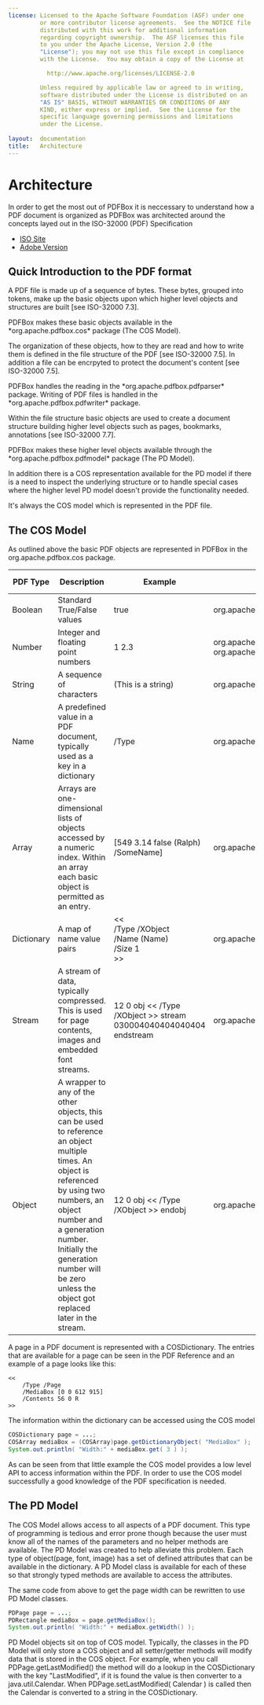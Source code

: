 ```yaml
---
license: Licensed to the Apache Software Foundation (ASF) under one
         or more contributor license agreements.  See the NOTICE file
         distributed with this work for additional information
         regarding copyright ownership.  The ASF licenses this file
         to you under the Apache License, Version 2.0 (the
         "License"); you may not use this file except in compliance
         with the License.  You may obtain a copy of the License at

           http://www.apache.org/licenses/LICENSE-2.0

         Unless required by applicable law or agreed to in writing,
         software distributed under the License is distributed on an
         "AS IS" BASIS, WITHOUT WARRANTIES OR CONDITIONS OF ANY
         KIND, either express or implied.  See the License for the
         specific language governing permissions and limitations
         under the License.
         
layout:  documentation
title:   Architecture
---
```


# Architecture

In order to get the most out of PDFBox it is neccessary to understand how a PDF document
is organized as PDFBox was architected around the concepts layed out in the 
ISO-32000 (PDF) Specification

- [ISO Site](http://www.iso.org/iso/catalogue_detail.htm?csnumber=51502)
- [Adobe Version](http://wwwimages.adobe.com/www.adobe.com/content/dam/Adobe/en/devnet/pdf/pdfs/PDF32000_2008.pdf)

## Quick Introduction to the PDF format

A PDF file is made up of a sequence of bytes. These bytes, grouped into tokens, 
make up the basic objects upon which higher level objects and structures are built [see ISO-32000 7.3].

<p class="alert alert-info">PDFBox makes these basic objects available in the 
*org.apache.pdfbox.cos* package (The COS Model).
</p>

The organization of these objects, how to they are read and how to write them is defined in the file structure of the 
PDF [see ISO-32000 7.5]. In addition a file can be encrpyted to protect the document's content [see ISO-32000 7.5].

<p class="alert alert-info">PDFBox handles the reading in the *org.apache.pdfbox.pdfparser* package. 
Writing of PDF files is handled in the *org.apache.pdfbox.pdfwriter* package.
</p>

Within the file structure basic objects are used to create a document structure building higher level objects such 
as pages, bookmarks, annotations [see ISO-32000 7.7].

<p class="alert alert-info">PDFBox makes these higher level objects available through the 
*org.apache.pdfbox.pdfmodel* package (The PD Model).
</p> 

In addition there is a COS representation available for the PD model if there is a need to 
inspect the underlying structure or to handle special cases where the higher level PD model
doesn't provide the functionality needed.

<p class="alert alert-info">It's always the COS model which is represented in the PDF file.</p>

## The COS Model

As outlined above the basic PDF objects are represented in PDFBox in the org.apache.pdfbox.cos package.

| PDF Type | Description | Example | PDFBox class | ISO 32000 |
| --- | --- | --- | --- | --- |
| Boolean | Standard True/False values | true | org.apache.pdfbox.cos.COSBoolean | 7.3.2 |
| Number | Integer and floating point numbers | 1 2.3 | org.apache.pdfbox.cos.COSInteger<br>org.apache.pdfbox.cos.COSFloat | 7.3.3 |
| String | A sequence of characters | (This is a string) | org.apache.pdfbox.cos.COSString | 7.3.4 |
| Name | A predefined value in a PDF document, typically used as a key in a dictionary | /Type | org.apache.pdfbox.cos.COSName | 7.3.5 |
| Array | Arrays are one-dimensional lists of objects accessed by a numeric index. Within an array each basic object is permitted as an entry. | [549 3.14 false (Ralph) /SomeName] | org.apache.pdfbox.cos.COSArray | 7.3.6 |
| Dictionary | A map of name value pairs | <<<br>/Type /XObject<br>/Name (Name)<br>/Size 1<br>>> | org.apache.pdfbox.cos.COSDictionary | 7.3.7 |
| Stream | A stream of data, typically compressed. This is used for page contents, images and embedded font streams. | 12 0 obj << /Type /XObject >> stream 030004040404040404 endstream | org.apache.pdfbox.cos.COSStream | 7.3.8 |
| Object | A wrapper to any of the other objects, this can be used to reference an object multiple times. An object is referenced by using two numbers, an object number and a generation number. Initially the generation number will be zero unless the object got replaced later in the stream. | 12 0 obj << /Type /XObject >> endobj | org.apache.pdfbox.cos.COSObject | |

A page in a PDF document is represented with a COSDictionary. The entries that are available for a page can be seen in the PDF Reference and an example of a page looks like this:

```text
<<
    /Type /Page
    /MediaBox [0 0 612 915]
    /Contents 56 0 R
>>
```

The information within the dictionary can be accessed using the COS model

```java
COSDictionary page = ...;
COSArray mediaBox = (COSArray)page.getDictionaryObject( "MediaBox" );
System.out.println( "Width:" + mediaBox.get( 3 ) );
```

As can be seen from that little example the COS model provides a low level API to access 
information within the PDF. In order to use the COS model successfully a good knowledge of
the PDF specification is needed.

## The PD Model

The COS Model allows access to all aspects of a PDF document. This type of programming is
tedious and error prone though because the user must know all of the names of the
parameters and no helper methods are available. The PD Model was created to help
alleviate this problem. Each type of object(page, font, image) has a set of defined
attributes that can be available in the dictionary. 
A PD Model class is available for each of these so that strongly typed methods are
available to access the attributes. 

The same code from above to get the page width can be rewritten to use PD Model classes.

```java
PDPage page = ...;
PDRectangle mediaBox = page.getMediaBox();
System.out.println( "Width:" + mediaBox.getWidth() );
```

PD Model objects sit on top of COS model. Typically, the classes in the PD Model will only
store a COS object and all setter/getter methods will modify data that is stored in the
COS object. For example, when you call PDPage.getLastModified() the method will do a
lookup in the COSDictionary with the key "LastModified", if it is found the value is then
converter to a java.util.Calendar. When PDPage.setLastModified( Calendar ) is called then
the Calendar is converted to a string in the COSDictionary.